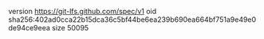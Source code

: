 version https://git-lfs.github.com/spec/v1
oid sha256:402ad0cca22b15dca36c5bf44be6ea239b690ea664bf751a9e49e0de94ce9eea
size 50095
